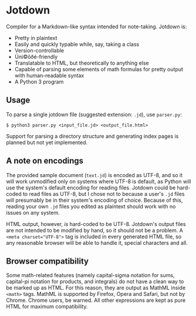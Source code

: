 Jotdown
=======

Compiler for a Markdown-like syntax intended for note-taking. Jotdown is:

* Pretty in plaintext
* Easily and quickly typable while, say, taking a class
* Version-controllable
* Ünì©ôðé-friendly
* Translatable to HTML, but theoretically to anything else
* Capable of parsing some elements of math formulas for pretty output with human-readable syntax
* A Python 3 program

Usage
-----

To parse a single jotdown file (suggested extension: `.jd`), use `parser.py`:

    $ python3 parser.py <input_file.jd> <output_file.html>

Support for parsing a directory structure and generating index pages is planned but not yet implemented.

A note on encodings
-------------------

The provided sample document (`text.jd`) is encoded as UTF-8, and so it will work unmodified only on systems where UTF-8
is default, as Python will use the system's default encoding for reading files. Jotdown could be hard-coded to read files
as UTF-8, but I chose not to because a user's `.jd` files will presumably be in their system's encoding of choice.
Because of this, reading your own `.jd` files you edited as plaintext should work with no issues on any system.

HTML output, however, *is* hard-coded to be UTF-8. Jotdown's output files are not intended to be modified by hand, so it
should not be a problem. A `<meta charset="UTF-8">` tag is included in every generated HTML file, so any reasonable
browser will be able to handle it, special characters and all.

Browser compatibility
---------------------

Some math-related features (namely capital-sigma notation for sums, capital-pi notation for products, and integrals) do
not have a clean way to be marked up as HTML. For this reason, they are output as MathML inside `<math>` tags. MathML is
supported by Firefox, Opera and Safari, but not by Chrome. Chrome users, be warned. All other expressions are kept as
pure HTML for maximum compatibility.
